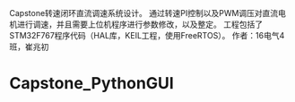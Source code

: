 Capstone转速闭环直流调速系统设计。 通过转速PI控制以及PWM调压对直流电机进行调速，并且需要上位机程序进行参数修改，以及整定。 工程包括了STM32F767程序代码（HAL库，KEIL工程，使用FreeRTOS）。 
								作者：16电气4班，崔兆初
# Capstone_PythonGUI
